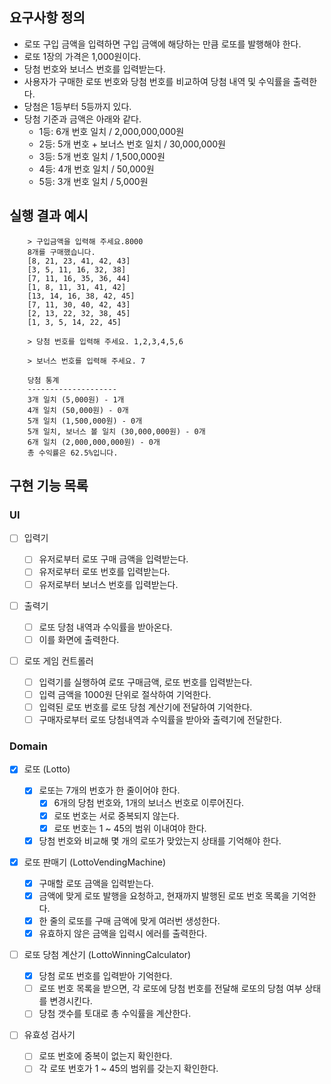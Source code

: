 ## 요구사항 정의

- 로또 구입 금액을 입력하면 구입 금액에 해당하는 만큼 로또를 발행해야 한다.
- 로또 1장의 가격은 1,000원이다.
- 당첨 번호와 보너스 번호를 입력받는다.
- 사용자가 구매한 로또 번호와 당첨 번호를 비교하여 당첨 내역 및 수익률을 출력한다.
- 당첨은 1등부터 5등까지 있다.
- 당첨 기준과 금액은 아래와 같다.
  - 1등: 6개 번호 일치 / 2,000,000,000원
  - 2등: 5개 번호 + 보너스 번호 일치 / 30,000,000원
  - 3등: 5개 번호 일치 / 1,500,000원
  - 4등: 4개 번호 일치 / 50,000원
  - 5등: 3개 번호 일치 / 5,000원

## 실행 결과 예시

```
    > 구입금액을 입력해 주세요.8000
    8개를 구매했습니다.
    [8, 21, 23, 41, 42, 43]
    [3, 5, 11, 16, 32, 38]
    [7, 11, 16, 35, 36, 44]
    [1, 8, 11, 31, 41, 42]
    [13, 14, 16, 38, 42, 45]
    [7, 11, 30, 40, 42, 43]
    [2, 13, 22, 32, 38, 45]
    [1, 3, 5, 14, 22, 45]

    > 당첨 번호를 입력해 주세요. 1,2,3,4,5,6

    > 보너스 번호를 입력해 주세요. 7

    당첨 통계
    --------------------
    3개 일치 (5,000원) - 1개
    4개 일치 (50,000원) - 0개
    5개 일치 (1,500,000원) - 0개
    5개 일치, 보너스 볼 일치 (30,000,000원) - 0개
    6개 일치 (2,000,000,000원) - 0개
    총 수익률은 62.5%입니다.
```

## 구현 기능 목록

### UI

- [ ] 입력기

  - [ ] 유저로부터 로또 구매 금액을 입력받는다.
  - [ ] 유저로부터 로또 번호를 입력받는다.
  - [ ] 유저로부터 보너스 번호를 입력받는다.

- [ ] 출력기

  - [ ] 로또 당첨 내역과 수익률을 받아온다.
  - [ ] 이를 화면에 출력한다.

- [ ] 로또 게임 컨트롤러

  - [ ] 입력기를 실행하여 로또 구매금액, 로또 번호를 입력받는다.
  - [ ] 입력 금액을 1000원 단위로 절삭하여 기억한다.
  - [ ] 입력된 로또 번호를 로또 당첨 계산기에 전달하여 기억한다.
  - [ ] 구매자로부터 로또 당첨내역과 수익률을 받아와 출력기에 전달한다.

### Domain

- [x] 로또 (Lotto)

  - [x] 로또는 7개의 번호가 한 줄이어야 한다.
    - [x] 6개의 당첨 번호와, 1개의 보너스 번호로 이루어진다.
    - [x] 로또 번호는 서로 중복되지 않는다.
    - [x] 로또 번호는 1 ~ 45의 범위 이내여야 한다.
  - [x] 당첨 번호와 비교해 몇 개의 로또가 맞았는지 상태를 기억해야 한다.

- [x] 로또 판매기 (LottoVendingMachine)

  - [x] 구매할 로또 금액을 입력받는다.
  - [x] 금액에 맞게 로또 발행을 요청하고, 현재까지 발행된 로또 번호 목록을 기억한다.
  - [x] 한 줄의 로또를 구매 금액에 맞게 여러번 생성한다.
  - [x] 유효하지 않은 금액을 입력시 에러를 출력한다.

- [ ] 로또 당첨 계산기 (LottoWinningCalculator)

  - [x] 당첨 로또 번호를 입력받아 기억한다.
  - [ ] 로또 번호 목록을 받으면, 각 로또에 당첨 번호를 전달해 로또의 당첨 여부 상태를 변경시킨다.
  - [ ] 당첨 갯수를 토대로 총 수익률을 계산한다.

- [ ] 유효성 검사기
  - [ ] 로또 번호에 중복이 없는지 확인한다.
  - [ ] 각 로또 번호가 1 ~ 45의 범위를 갖는지 확인한다.
